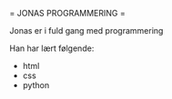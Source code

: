 = JONAS PROGRAMMERING =

Jonas er i fuld gang med programmering

Han har lært følgende:
 - html
 - css
 - python

